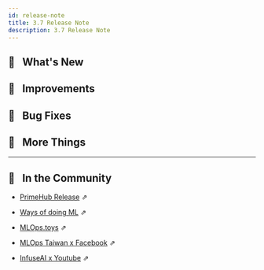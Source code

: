 ```yaml
---
id: release-note
title: 3.7 Release Note
description: 3.7 Release Note
---
```


## 🌟 &NonBreakingSpace; What's New



## 🚀 &NonBreakingSpace; Improvements



## 🧰 &NonBreakingSpace; Bug Fixes

## 💫 &NonBreakingSpace; More Things

---

## 🎪 &NonBreakingSpace; In the Community


+ [PrimeHub Release](https://github.com/InfuseAI/primehub/releases) &neArr;

+ [Ways of doing ML](https://waysof.ml) &neArr;

+ [MLOps.toys](https://mlops.toys/) &neArr;

+ [MLOps Taiwan x Facebook](https://www.facebook.com/groups/mlopstw/) &neArr;

+ [InfuseAI x Youtube](https://www.youtube.com/channel/UCbbRUfqKPWfZxZY62Pian-g) &neArr;
